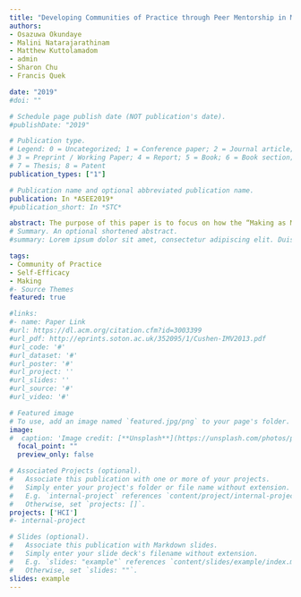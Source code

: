 ```yaml
---
title: "Developing Communities of Practice through Peer Mentorship in Making through Micro-manufacturing Model"
authors:
- Osazuwa Okundaye
- Malini Natarajarathinam
- Matthew Kuttolamadom
- admin
- Sharon Chu
- Francis Quek

date: "2019"
#doi: ""

# Schedule page publish date (NOT publication's date).
#publishDate: "2019"

# Publication type.
# Legend: 0 = Uncategorized; 1 = Conference paper; 2 = Journal article;
# 3 = Preprint / Working Paper; 4 = Report; 5 = Book; 6 = Book section;
# 7 = Thesis; 8 = Patent
publication_types: ["1"]

# Publication name and optional abbreviated publication name.
publication: In *ASEE2019*
#publication_short: In *STC*

abstract: The purpose of this paper is to focus on how the “Making as Micro-Manufacture (M2)” model, can elucidate STEM learning and self-efficacy outcomes in high-school students through the development of communities of practice in the classroom. We focus on a dual-tiered curriculum for motivating STEM participation and self-efficacy in high school students. Here, we will detail how a dual-class curriculum was designed, established, and implemented alongside STEM learning and self-efficacy outcomes for students. The M2 model focuses on how high-variability, low volume-products may be produced in real-world settings and for the real-life purpose. We use the M2 model as a motivating scenario in the form of practice-based learning course where high-school students produce instructional, hands-on science kits for a partnered elementary school of the same community. The program has two cohorts of students in the classroom, one of which has prior experience in engaging in the M2 model and its application in the production pipeline for instructional science kits. In our second year of the program, we investigated how these two cohorts interacted with each other in the classroom. ‘Junior’ members, who are of the incoming class, are provided a survey of knowledge and skills necessary to engage in the M2 model. ‘Senior’ members, who previously participated in the program one year prior, are charged with a focus on the managerial aspects of the production, delegating process-oriented roles,’ and acting as peer-mentors for ‘Juniors’. Participants of the program were supported via a combined team of distance mentoring, training workshops by a Tier I University’s engineering technology graduate students and professors, and on-site high school and elementary school teachers. The participating population are situated in a rural, underserved border community consisting of populations typically underrepresented in STEM. The evaluation was performed through the joint use of questionnaires, interviews, and video recordings of daily class sessions. Collectively, our results demonstrate how a community of practice is developed among the two-class cohorts, holding implications for the potential for STEM learning and self-efficacy outcomes as students are given personal charge of classroom outcomes.
# Summary. An optional shortened abstract.
#summary: Lorem ipsum dolor sit amet, consectetur adipiscing elit. Duis posuere tellus ac convallis placerat. Proin tincidunt magna sed ex sollicitudin condimentum.

tags:
- Community of Practice
- Self-Efficacy
- Making
#- Source Themes
featured: true

#links:
#- name: Paper Link
#url: https://dl.acm.org/citation.cfm?id=3003399
#url_pdf: http://eprints.soton.ac.uk/352095/1/Cushen-IMV2013.pdf
#url_code: '#'
#url_dataset: '#'
#url_poster: '#'
#url_project: ''
#url_slides: ''
#url_source: '#'
#url_video: '#'

# Featured image
# To use, add an image named `featured.jpg/png` to your page's folder. 
image:
#  caption: 'Image credit: [**Unsplash**](https://unsplash.com/photos/pLCdAaMFLTE)'
  focal_point: ""
  preview_only: false

# Associated Projects (optional).
#   Associate this publication with one or more of your projects.
#   Simply enter your project's folder or file name without extension.
#   E.g. `internal-project` references `content/project/internal-project/index.md`.
#   Otherwise, set `projects: []`.
projects: ['HCI']
#- internal-project

# Slides (optional).
#   Associate this publication with Markdown slides.
#   Simply enter your slide deck's filename without extension.
#   E.g. `slides: "example"` references `content/slides/example/index.md`.
#   Otherwise, set `slides: ""`.
slides: example
---
```


